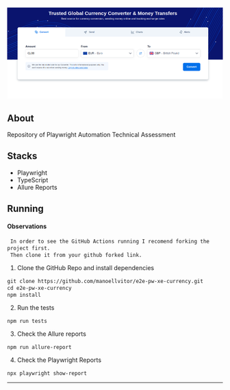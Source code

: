 ![poster](./.github/poster.png)

## About

Repository of Playwright Automation Technical Assessment

## Stacks

- Playwright
- TypeScript
- Allure Reports

## Running

#### Observations

```
 In order to see the GitHub Actions running I recomend forking the project first.
 Then clone it from your github forked link.
```

1. Clone the GitHub Repo and install dependencies

```
git clone https://github.com/manoellvitor/e2e-pw-xe-currency.git
cd e2e-pw-xe-currency
npm install
```

2. Run the tests

```
npm run tests
```

3. Check the Allure reports

```
npm run allure-report
```

4. Check the Playwright Reports

```
npx playwright show-report
```

<hr>
